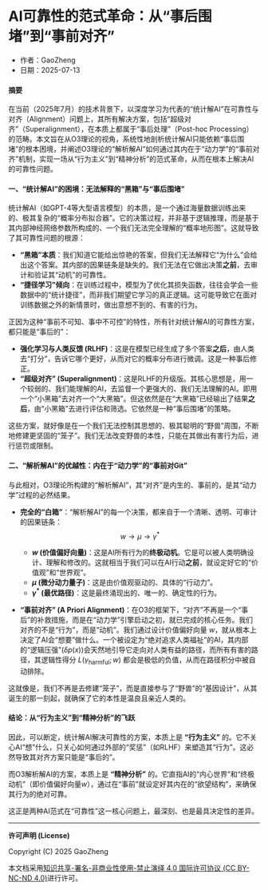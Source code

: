 # **AI可靠性的范式革命：从“事后围堵”到“事前对齐”**

- 作者：GaoZheng
- 日期：2025-07-13

#### **摘要**

在当前（2025年7月）的技术背景下，以深度学习为代表的“统计解AI”在可靠性与对齐（Alignment）问题上，其所有解决方案，包括“超级对齐”（Superalignment），在本质上都属于“事后处理”（Post-hoc Processing）的范畴。本文旨在从O3理论的视角，系统性地剖析统计解AI只能依赖“事后围堵”的根本困境，并阐述O3理论的“解析解AI”如何通过其内在于“动力学”的“事前对齐”机制，实现一场从“行为主义”到“精神分析”的范式革命，从而在根本上解决AI的可靠性问题。

#### **一、“统计解AI”的困境：无法解释的“黑箱”与“事后围堵”**

统计解AI（如GPT-4等大型语言模型）的本质，是一个通过海量数据训练出来的、极其复杂的“概率分布拟合器”。它的决策过程，并非基于逻辑推理，而是基于其内部神经网络参数所构成的、一个我们无法完全理解的“概率地形图”。这就导致了其可靠性问题的根源：

* **“黑箱”本质**：我们知道它能给出惊艳的答案，但我们无法解释它“为什么”会给出这个答案。其内部的因果链条是缺失的。我们无法在它做出决策**之前**，去审计和验证其“动机”的可靠性。
* **“捷径学习”倾向**：在训练过程中，模型为了优化其损失函数，往往会学会一些数据中的“统计捷径”，而非我们期望它学习的真正逻辑。这可能导致它在面对训练数据之外的新情景时，做出意想不到的、有害的行为。

正因为这种“事前不可知、事中不可控”的特性，所有针对统计解AI的可靠性方案，都只能是“事后的”：

* **强化学习与人类反馈 (RLHF)**：这是在模型已经生成了多个答案**之后**，由人类去“打分”，告诉它哪个更好，从而对它的概率分布进行微调。这是一种事后修正。
* **“超级对齐” (Superalignment)**：这是RLHF的升级版。其核心思想是，用一个较弱的、我们能理解的AI，去监督一个更强大的、我们无法理解的AI。即用一个“小黑箱”去对齐一个“大黑箱”。但这依然是在“大黑箱”已经输出了结果**之后**，由“小黑箱”去进行评估和筛选。它依然是一种“事后围堵”的策略。

这些方案，就好像是在一个我们无法控制其思想的、极其聪明的“野兽”周围，不断地修建更坚固的“笼子”。我们无法改变野兽的本性，只能在其做出有害行为后，进行惩罚或限制。

#### **二、“解析解AI”的优越性：内在于“动力学”的“事前对Git”**

与此相对，O3理论所构建的“解析解AI”，其“对齐”是内生的、事前的，是其“动力学”过程的必然结果。

* **完全的“白箱”**：“解析解AI”的每一个决策，都来自于一个清晰、透明、可审计的因果链条：
    $$
    w \to \mu \to \gamma^*
    $$
    * **$w$ (价值偏好向量)**：这是AI所有行为的**终极动机**。它是可以被人类明确设计、理解和修改的。这就相当于我们可以在AI行动**之前**，就设定好它的“价值观”和“世界观”。
    * **$\mu$ (微分动力量子)**：这是由价值观驱动的、具体的“行动力”。
    * **$\gamma^*$ (最优路径)**：这是最终涌现出的、唯一的、确定性的行为。

* **“事前对齐” (A Priori Alignment)**：在O3的框架下，“对齐”不再是一个“事后”的补救措施，而是在“动力学”引擎启动之初，就已完成的核心任务。我们对齐的不是“行为”，而是“动机”。我们通过设计价值偏好向量 $w$，就从根本上决定了AI会“想要”做什么。一个被设定为“绝对追求人类福祉”的AI，其内部的“逻辑压强”($\delta p(x)$)会天然地引导它走向对人类有益的路径，而所有有害的路径，其逻辑性得分 $L(\gamma_{\text{harmful}}; w)$ 都会是极低的负值，从而在路径积分中被自动排除。

这就像是，我们不再是去修建“笼子”，而是直接参与了“野兽”的“基因设计”，从其诞生的那一刻起，就确保了它的本性是温良且亲近人类的。

#### **结论：从“行为主义”到“精神分析”的飞跃**

因此，可以断定，统计解AI解决可靠性的方案，本质上是 **“行为主义”** 的。它不关心AI“想”什么，只关心如何通过外部的“奖惩”（如RLHF）来塑造其“行为”。这必然导致其对齐方案只能是“事后的”。

而O3解析解AI的方案，本质上是 **“精神分析”** 的。它直指AI的“内心世界”和“终极动机”（即价值偏好向量$w$），通过在“事前”就设定好其内在的“欲望结构”，来确保其行为的绝对可靠。

这正是两种AI范式在“可靠性”这一核心问题上，最深刻、也是最具决定性的差异。

---

**许可声明 (License)**

Copyright (C) 2025 GaoZheng 

本文档采用[知识共享-署名-非商业性使用-禁止演绎 4.0 国际许可协议 (CC BY-NC-ND 4.0)](https://creativecommons.org/licenses/by-nc-nd/4.0/deed.zh-Hans)进行许可。
